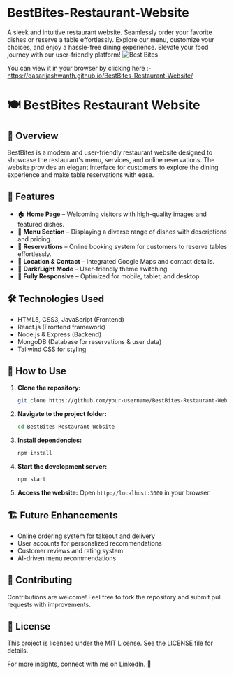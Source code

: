 # BestBites-Restaurant-Website
A sleek and intuitive restaurant website. Seamlessly order your favorite dishes or reserve a table effortlessly. Explore our menu, customize your choices, and enjoy a hassle-free dining experience. Elevate your food journey with our user-friendly platform! 
![Best Bites](https://github.com/dasarijashwanth/BestBites-Restaurant-Website/assets/63731449/ca6139ac-a14f-45d0-8e6a-bbd4473bfe76)

You can view it in your browser by clicking here :- https://dasarijashwanth.github.io/BestBites-Restaurant-Website/


# 🍽️ BestBites Restaurant Website

## 📌 Overview
BestBites is a modern and user-friendly restaurant website designed to showcase the restaurant's menu, services, and online reservations. The website provides an elegant interface for customers to explore the dining experience and make table reservations with ease.

## 🚀 Features
- 🏠 **Home Page** – Welcoming visitors with high-quality images and featured dishes.
- 📖 **Menu Section** – Displaying a diverse range of dishes with descriptions and pricing.
- 📅 **Reservations** – Online booking system for customers to reserve tables effortlessly.
- 📍 **Location & Contact** – Integrated Google Maps and contact details.
- 🌙 **Dark/Light Mode** – User-friendly theme switching.
- 📱 **Fully Responsive** – Optimized for mobile, tablet, and desktop.

## 🛠️ Technologies Used
- HTML5, CSS3, JavaScript (Frontend)
- React.js (Frontend framework)
- Node.js & Express (Backend)
- MongoDB (Database for reservations & user data)
- Tailwind CSS for styling

## 🎯 How to Use
1. **Clone the repository:**
   ```bash
   git clone https://github.com/your-username/BestBites-Restaurant-Website.git
   ```
2. **Navigate to the project folder:**
   ```bash
   cd BestBites-Restaurant-Website
   ```
3. **Install dependencies:**
   ```bash
   npm install
   ```
4. **Start the development server:**
   ```bash
   npm start
   ```
5. **Access the website:**
   Open `http://localhost:3000` in your browser.

## 🏗️ Future Enhancements
- Online ordering system for takeout and delivery
- User accounts for personalized recommendations
- Customer reviews and rating system
- AI-driven menu recommendations

## 🤝 Contributing
Contributions are welcome! Feel free to fork the repository and submit pull requests with improvements.

## 📜 License
This project is licensed under the MIT License. See the LICENSE file for details.

For more insights, connect with me on LinkedIn. 🚀



